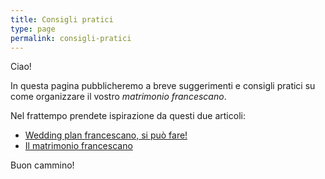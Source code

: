 ```yaml
---
title: Consigli pratici
type: page
permalink: consigli-pratici
---
```


Ciao!

In questa pagina pubblicheremo a breve suggerimenti e consigli pratici su come organizzare il vostro *matrimonio francescano*.

Nel frattempo prendete ispirazione da questi due articoli:

- [Wedding plan francescano, si può fare!](http://5p2p.it/2013/04/24/wedding-plan-francescano.html)
- [Il matrimonio francescano](/il-matrimonio-francescano)

Buon cammino!

